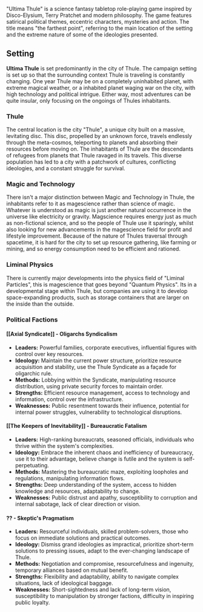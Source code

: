 "Ultima Thule" is a science fantasy tabletop role-playing game inspired by Disco-Elysium, Terry Pratchet and modern philosophy. The game features satirical political themes, eccentric characters, mysteries and action. The title means "the farthest point", referring to the main location of the setting and the extreme nature of some of the ideologies presented.

## Setting
**Ultima Thule** is set predominantly in the city of Thule. The campaign setting is set up so that the surrounding context Thule is traveling is constantly changing. One year Thule may be on a completely uninhabited planet, with extreme magical weather, or a inhabited planet waging war on the city, with high technology and political intrigue. Either way, most adventures can be quite insular, only focusing on the ongoings of Thules inhabitants.
### Thule
The central location is the city "Thule", a unique city built on a massive, levitating disc. This disc, propelled by an unknown force, travels endlessly through the meta-cosmos, teleporting to planets and absorbing their resources before moving on. The inhabitants of Thule are the descendants of refugees from planets that Thule ravaged in its travels. This diverse population has led to a city with a patchwork of cultures, conflicting ideologies, and a constant struggle for survival.

### Magic and Technology
There isn't a major distinction between Magic and Technology in Thule, the inhabitants refer to it as magescience rather than science of magic. Whatever is understood as magic is just another natural occurrence in the universe like electricity or gravity. Magscience requires energy just as much as non-fictional science, and so the people of Thule use it sparingly, whilst also looking for new advancements in the magescience field for profit and lifestyle improvement.
Because of the nature of Thules traversal through spacetime, it is hard for the city to set up resource gathering, like farming or mining, and so energy consumption need to be efficient and rationed.
### Liminal Physics
There is currently major developments into the physics field of "Liminal Particles", this is magescience that goes beyond "Quantum Physics". Its in a developmental stage within Thule, but companies are using it to develop space-expanding products, such as storage containers that are larger on the inside than the outside.


### Political Factions
#### [[Axial Syndicate]] - Oligarchs Syndicalism
- **Leaders:** Powerful families, corporate executives, influential figures with control over key resources.
- **Ideology:** Maintain the current power structure, prioritize resource acquisition and stability, use the Thule Syndicate as a façade for oligarchic rule.
- **Methods:** Lobbying within the Syndicate, manipulating resource distribution, using private security forces to maintain order.
- **Strengths:** Efficient resource management, access to technology and information, control over the infrastructure.
- **Weaknesses:** Public resentment towards their influence, potential for internal power struggles, vulnerability to technological disruptions.

#### [[The Keepers of Inevitability]] - Bureaucratic Fatalism
- **Leaders:** High-ranking bureaucrats, seasoned officials, individuals who thrive within the system's complexities.
- **Ideology:** Embrace the inherent chaos and inefficiency of bureaucracy, use it to their advantage, believe change is futile and the system is self-perpetuating.
- **Methods:** Mastering the bureaucratic maze, exploiting loopholes and regulations, manipulating information flows.
- **Strengths:** Deep understanding of the system, access to hidden knowledge and resources, adaptability to change.
- **Weaknesses:** Public distrust and apathy, susceptibility to corruption and internal sabotage, lack of clear direction or vision.
#### ?? - Skeptic's Pragmatism
- **Leaders:** Resourceful individuals, skilled problem-solvers, those who focus on immediate solutions and practical outcomes.
- **Ideology:** Dismiss grand ideologies as impractical, prioritize short-term solutions to pressing issues, adapt to the ever-changing landscape of Thule.
- **Methods:** Negotiation and compromise, resourcefulness and ingenuity, temporary alliances based on mutual benefit.
- **Strengths:** Flexibility and adaptability, ability to navigate complex situations, lack of ideological baggage.
- **Weaknesses:** Short-sightedness and lack of long-term vision, susceptibility to manipulation by stronger factions, difficulty in inspiring public loyalty.